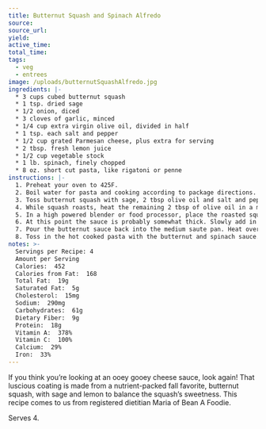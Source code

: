 ```yaml
---
title: Butternut Squash and Spinach Alfredo
source: 
source_url: 
yield: 
active_time: 
total_time: 
tags: 
  - veg
  - entrees
image: /uploads/butternutSquashAlfredo.jpg
ingredients: |-
  * 3 cups cubed butternut squash 
  * 1 tsp. dried sage 
  * 1/2 onion, diced 
  * 3 cloves of garlic, minced 
  * 1/4 cup extra virgin olive oil, divided in half 
  * 1 tsp. each salt and pepper 
  * 1/2 cup grated Parmesan cheese, plus extra for serving 
  * 2 tbsp. fresh lemon juice 
  * 1/2 cup vegetable stock 
  * 1 lb. spinach, finely chopped 
  * 8 oz. short cut pasta, like rigatoni or penne 
instructions: |-
  1. Preheat your oven to 425F. 
  2. Boil water for pasta and cooking according to package directions. Save about 1 cup of the pasta water and set aside. 
  3. Toss butternut squash with sage, 2 tbsp olive oil and salt and pepper. Roast squash for about 30-40 minutes or until fork tender and lightly golden brown. 
  4. While squash roasts, heat the remaining 2 tbsp of olive oil in a medium saute pan over medium high heat. Add in diced onions and garlic. Saute for about 3-5 or until onions and garlic are just starting to get translucent. 
  5. In a high powered blender or food processor, place the roasted squash and onion mixture in the bowl. Blend on high until the squash is smooth. Add in the parmesan cheese, lemon juice and blend on high for another minute. Taste and adjust for seasoning. 
  6. At this point the sauce is probably somewhat thick. Slowly add in some of the vegetable stock, blending at the same time. Check frequently for consistency. You may or may not use all of the stock, depending on how thick or thin your sauce. If you want the sauce thinner (or if it thickens over time on the stove) thin out with the reserved pasta water. 
  7. Pour the butternut sauce back into the medium saute pan. Heat over low and add in the chopped spinach, stirring to combine. Cook over medium low until the spinach wilts - about 10 minutes. Again, if the sauce thickens, use some of the reserved pasta water to keep it at the consistency you like. 
  8. Toss in the hot cooked pasta with the butternut and spinach sauce. Toss to combine. Add more parmesan cheese if you’d like. Serve hot! 
notes: >-
  Servings per Recipe: 4
  Amount per Serving
  Calories:  452
  Calories from Fat:  168
  Total Fat:  19g
  Saturated Fat:  5g
  Cholesterol:  15mg
  Sodium:  290mg
  Carbohydrates:  61g
  Dietary Fiber:  9g
  Protein:  18g
  Vitamin A:  378%
  Vitamin C:  100%
  Calcium:  29%
  Iron:  33%
---
```

If you think you’re looking at an ooey gooey cheese sauce, look again! That luscious coating is made from a nutrient-packed fall favorite, butternut squash, with sage and lemon to balance the squash’s sweetness. This recipe comes to us from registered dietitian Maria of Bean A Foodie.

Serves 4.